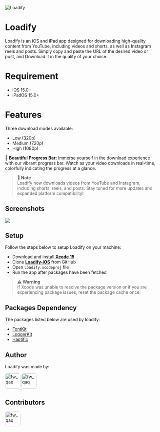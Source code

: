 ![Loadify](https://images.madrasvalley.com/loadify-cover.png)

# Loadify

Loadify is an iOS and iPad app designed for downloading high-quality content from YouTube, including videos and shorts, as well as Instagram reels and posts. Simply copy and paste the URL of the desired video or post, and Download it in the quality of your choice.

# Requirement

- iOS 15.0+
- iPadOS 15.0+

# Features

Three download modes available:

- Low (320p)
- Medium (720p)
- High (1080p)

**🌈 Beautiful Progress Bar:** Immerse yourself in the download experience with our vibrant progress bar. Watch as your video downloads in real-time, colorfully indicating the progress at a glance.

> **📘 Note**\
> Loadify now downloads videos from YouTube and Instagram, including shorts, reels, and posts. Stay tuned for more updates and expanded platform compatibility!

## Screenshots

<div style="flex-direction: row"> 
    <img src="https://images.madrasvalley.com/loadify-bg.png"> 
</div>

## Setup

Follow the steps below to setup Loadify on your machine:

- Download and install [**Xcode 15**](https://apps.apple.com/in/app/xcode/id497799835?mt=12)
- Clone [**Loadify-iOS**](https://github.com/VishwaiOSDev/Loadify-iOS) from GitHub
- Open `Loadify.xcodeproj` file
- Run the app after packages have been fetched

> **⚠️ Warning**\
> If Xcode was unable to resolve the package version or if you are experiencing package issues, reset the package cache once.

## Packages Dependency

The packages listed below are used by loadify:

- [FontKit](https://github.com/VishwaiOSDev/FontKit)
- [LoggerKit](https://github.com/VishwaiOSDev/LoggerKit)
- [Haptific](https://github.com/Vignesh-Thangamariappan/Haptific)

## Author

Loadify was made by:

<a href="https://github.com/VishwaiOSDev" title="VishwaiOSDev">
  <img src="https://avatars.githubusercontent.com/u/71421776?v=4" style="border-radius: 12%;" width="50;" alt="fw_qaq"/>
</a>
<a href="#" title="Priyanga Rani">
  <img src="https://avatars.githubusercontent.com/u/75720806?v=4" style="border-radius: 12%;" width="50;" alt="fw_qaq"/>
</a>

## Contributors

<a href="https://github.com/jimjimrao" title="Jimmy Rao">
  <img src="https://avatars.githubusercontent.com/u/32654532?v=4" style="border-radius: 12%;" width="50;" alt="fw_qaq"/>
</a>
